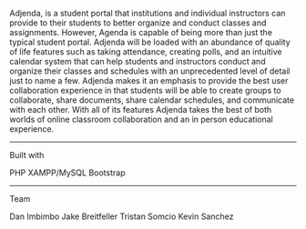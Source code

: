 Adjenda, is a student portal that institutions and individual instructors can provide to their students to better organize and conduct classes and assignments. However, Agenda is capable of being more than just the typical student portal. Adjenda will be loaded with an abundance of quality of life features such as taking attendance, creating polls, and an intuitive calendar system that can help students and instructors conduct and organize their classes and schedules with an unprecedented level of detail just to name a few. Adjenda makes it an emphasis to provide the best user collaboration experience in that students will be able to create groups to collaborate, share documents, share calendar schedules, and communicate with each other. With all of its features Adjenda takes the best of both worlds of online classroom collaboration and an in person educational experience.

-------------------------------------------------------------------------------------------------------------------------------------------------------------------------

Built with

PHP
XAMPP/MySQL
Bootstrap

-------------------------------------------------------------------------------------------------------------------------------------------------------------------------

Team

Dan Imbimbo
Jake Breitfeller
Tristan Somcio
Kevin Sanchez
